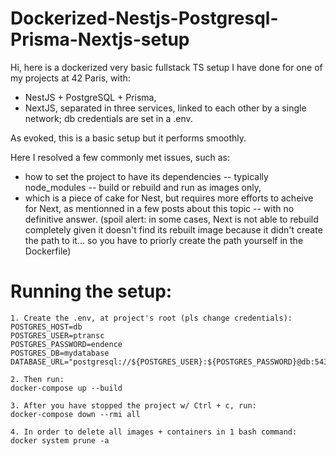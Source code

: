 # Dockerized-Nestjs-Postgresql-Prisma-Nextjs-setup

Hi, here is a dockerized very basic fullstack TS setup I have done for one of my projects at 42 Paris, with:
- NestJS + PostgreSQL + Prisma,
- NextJS,
separated in three services, linked to each other by a single network; db credentials are set in a .env.

As evoked, this is a basic setup but it performs smoothly.

Here I resolved a few commonly met issues, such as:
- how to set the project to have its dependencies -- typically node_modules -- build or rebuild and run as images only,
- which is a piece of cake for Nest, but requires more efforts to acheive for Next, as mentionned in a few posts about this topic -- with no definitive answer.
(spoil alert: in some cases, Next is not able to rebuild completely given it doesn't find its rebuilt image because it didn't create the path to it... so you have to priorly create the path yourself in the Dockerfile)


# Running the setup:

```
1. Create the .env, at project's root (pls change credentials):
POSTGRES_HOST=db
POSTGRES_USER=ptransc
POSTGRES_PASSWORD=endence
POSTGRES_DB=mydatabase
DATABASE_URL="postgresql://${POSTGRES_USER}:${POSTGRES_PASSWORD}@db:5432/${POSTGRES_DB}"

2. Then run:
docker-compose up --build

3. After you have stopped the project w/ Ctrl + c, run:
docker-compose down --rmi all

4. In order to delete all images + containers in 1 bash command:
docker system prune -a

